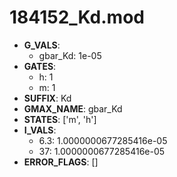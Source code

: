 # 184152_Kd.mod

- **G_VALS**:
  - gbar_Kd: 1e-05
- **GATES**:
  - h: 1
  - m: 1
- **SUFFIX**: Kd
- **GMAX_NAME**: gbar_Kd
- **STATES**: ['m', 'h']
- **I_VALS**:
  - 6.3: 1.0000000677285416e-05
  - 37: 1.0000000677285416e-05
- **ERROR_FLAGS**: []
